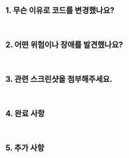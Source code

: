 ## 1. 무슨 이유로 코드를 변경했나요?

<br>

## 2. 어떤 위험이나 장애를 발견했나요?

<br>

## 3. 관련 스크린샷을 첨부해주세요.

<br>

## 4. 완료 사항

<br>

## 5. 추가 사항